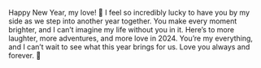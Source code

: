 Happy New Year, my love! 💖 I feel so incredibly lucky to have you by my side as we step into another year together. You make every moment brighter, and I can’t imagine my life without you in it. Here’s to more laughter, more adventures, and more love in 2024. You’re my everything, and I can’t wait to see what this year brings for us. Love you always and forever. 💫
